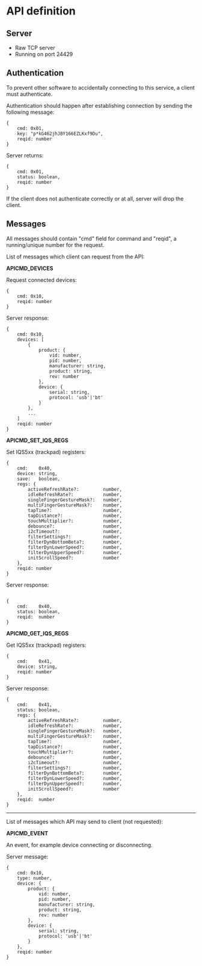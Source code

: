 # API definition

## Server

* Raw TCP server
* Running on port 24429

## Authentication

To prevent other software to accidentally connecting to this service, a client must authenticate.

Authentication should happen after establishing connection by sending the following message:

```
{
    cmd: 0x01,
    key: "p*kG462jhJBY166EZLKxf9Du",
    reqid: number
}
```
Server returns:
```
{
    cmd: 0x01,
    status: boolean,
    reqid: number
}
```
If the client does not authenticate correctly or at all, server will drop the client.

## Messages

All messages should contain "cmd" field for command and "reqid", a running/unique number for the request.

List of messages which client can request from the API:

**APICMD_DEVICES**

Request connected devices:
```
{
    cmd: 0x10,
    reqid: number
}
```
Server response:
```
{
    cmd: 0x10,
    devices: [
        {
            product: {
                vid: number,
                pid: number,
                manufacturer: string,
                product: string,
                rev: number
            },
            device: {
                serial: string,
                protocol: 'usb'|'bt'
            }
        },
        ...
    ]
    reqid: number
}
```

**APICMD_SET_IQS_REGS**

Set IQS5xx (trackpad) registers:
```
{
    cmd:    0x40,
    device: string,
    save:   boolean,
    regs: {
        activeRefreshRate?:         number,
        idleRefreshRate?:           number,
        singleFingerGestureMask?:   number,
        multiFingerGestureMask?:    number,
        tapTime?:                   number,
        tapDistance?:               number,
        touchMultiplier?:           number,
        debounce?:                  number,
        i2cTimeout?:                number,
        filterSettings?:            number,
        filterDynBottomBeta?:       number,
        filterDynLowerSpeed?:       number,
        filterDynUpperSpeed?:       number,
        initScrollSpeed?:           number
    },
    reqid: number
}

```
Server response:
```

{
    cmd:    0x40,
    status: boolean,
    reqid:  number
}
```

**APICMD_GET_IQS_REGS**

Get IQS5xx (trackpad) registers:
```
{
    cmd:    0x41,
    device: string,
    reqid: number
}
```
Server response:
```
{
    cmd:    0x41,
    status: boolean,
    regs: {
        activeRefreshRate?:         number,
        idleRefreshRate?:           number,
        singleFingerGestureMask?:   number,
        multiFingerGestureMask?:    number,
        tapTime?:                   number,
        tapDistance?:               number,
        touchMultiplier?:           number,
        debounce?:                  number,
        i2cTimeout?:                number,
        filterSettings?:            number,
        filterDynBottomBeta?:       number,
        filterDynLowerSpeed?:       number,
        filterDynUpperSpeed?:       number,
        initScrollSpeed?:           number
    },
    reqid:  number
}
```

---

List of messages which API may send to client (not requested):

**APICMD_EVENT**

An event, for example device connecting or disconnecting. 

Server message:
```
{
    cmd: 0x10,
    type: number,
    device: {
        product: {
            vid: number,
            pid: number,
            manufacturer: string,
            product: string,
            rev: number
        },
        device: {
            serial: string,
            protocol: 'usb'|'bt'
        }
    },
    reqid: number
}
```
